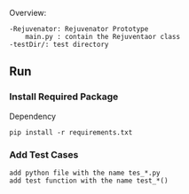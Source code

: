 Overview:
    
	-Rejuvenator: Rejuvenator Prototype
        main.py : contain the Rejuventaor class
	-testDir/: test directory

## Run

### Install Required Package
Dependency
```shell
pip install -r requirements.txt
```

### Add Test Cases

    add python file with the name tes_*.py
    add test function with the name test_*()

